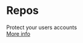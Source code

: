 # Repos

Protect your users accounts<br>
[More info](https://www.spigotmc.org/resources/gsa-locklogin.75156/)
